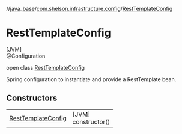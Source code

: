 //[java_base](../../../index.md)/[com.shelson.infrastructure.config](../index.md)/[RestTemplateConfig](index.md)

# RestTemplateConfig

[JVM]\
@Configuration

open class [RestTemplateConfig](index.md)

Spring configuration to instantiate and provide a RestTemplate bean.

## Constructors

| | |
|---|---|
| [RestTemplateConfig](-rest-template-config.md) | [JVM]<br>constructor() |
